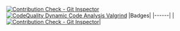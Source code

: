 [![Contribution Check - Git Inspector](https://github.com/Rajamchakradar/project1/actions/workflows/gitinspector.yml/badge.svg)](https://github.com/Rajamchakradar/project1/actions/workflows/gitinspector.yml)
[![CodeQuality Dynamic Code Analysis Valgrind](https://github.com/Rajamchakradar/project1/actions/workflows/CodeQuality_Dynamic.yml/badge.svg)](https://github.com/Rajamchakradar/project1/actions/workflows/CodeQuality_Dynamic.yml)
|Badges|
|------|
|[![Contribution Check - Git Inspector](https://github.com/Rajamchakradar/project1/actions/workflows/gitinspector.yml/badge.svg)](https://github.com/Rajamchakradar/project1/actions/workflows/gitinspector.yml)|
